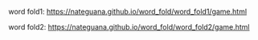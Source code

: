 word fold1: https://nateguana.github.io/word_fold/word_fold1/game.html

word fold2: https://nateguana.github.io/word_fold/word_fold2/game.html
